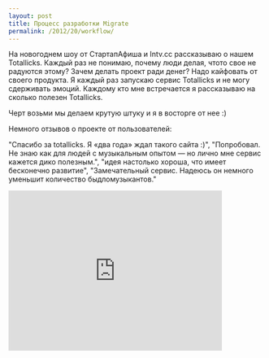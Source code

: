 ```yaml
---
layout: post
title: Процесс разработки Migrate
permalink: /2012/20/workflow/
---
```


На новогоднем шоу от СтартапАфиша и Intv.cc рассказываю о нашем Totallicks. 
Каждый раз не понимаю, почему люди делая, чтото свое не радуются этому? Зачем делать проект ради денег? Надо кайфовать от своего продукта.
Я каждый раз запускаю сервис Totallicks и не могу сдерживать эмоций. Каждому кто мне встречается я рассказываю на сколько полезен Totallicks.

Черт возьми мы делаем крутую штуку и я в восторге от нее :)

Немного отзывов о проекте от пользователей:

"Спасибо за totallicks. Я «два года» ждал такого сайта :)", "Попробовал. Не знаю как для людей с музыкальным опытом — но лично мне сервис кажется дико полезным.", "идея настолько хороша, что имеет бесконечно развитие", "Замечательный сервис. Надеюсь он немного уменьшит количество быдломузыкантов."

<iframe width="420" height="315" src="http://vk.com/away.php?to=http%3A%2F%2Fyoutu.be%2FeEF47Kvnjl0%3Ft%3D26m10s&post=1448091_486" frameborder="0" allowfullscreen></iframe>
